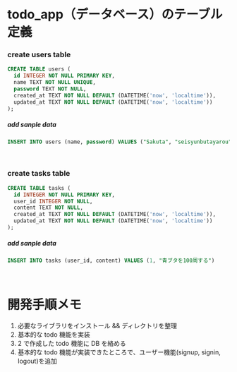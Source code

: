 # todo_app（データベース）のテーブル定義

### create users table

```sql
CREATE TABLE users (
  id INTEGER NOT NULL PRIMARY KEY,
  name TEXT NOT NULL UNIQUE,
  password TEXT NOT NULL,
  created_at TEXT NOT NULL DEFAULT (DATETIME('now', 'localtime')),
  updated_at TEXT NOT NULL DEFAULT (DATETIME('now', 'localtime'))
);
```

##### add sanple data

```sql
INSERT INTO users (name, password) VALUES ("Sakuta", "seisyunbutayarou")
```

<br />

### create tasks table

```sql
CREATE TABLE tasks (
  id INTEGER NOT NULL PRIMARY KEY,
  user_id INTEGER NOT NULL,
  content TEXT NOT NULL,
  created_at TEXT NOT NULL DEFAULT (DATETIME('now', 'localtime')),
  updated_at TEXT NOT NULL DEFAULT (DATETIME('now', 'localtime'))
);
```

##### add sanple data

```sql
INSERT INTO tasks (user_id, content) VALUES (1, "青ブタを100周する")
```

<br />

# 開発手順メモ

1. 必要なライブラリをインストール && ディレクトリを整理
2. 基本的な todo 機能を実装
3. 2 で作成した todo 機能に DB を絡める
4. 基本的な todo 機能が実装できたところで、ユーザー機能(signup, signin, logout)を追加
